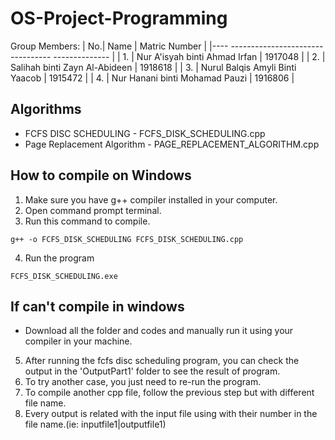 # OS-Project-Programming

Group Members:
| No.| Name                            | Matric Number |
|---- --------------------------------- -------------- |
| 1. | Nur A'isyah binti Ahmad Irfan   | 1917048       |
| 2. | Salihah binti Zayn Al-Abideen   | 1918618       |
| 3. | Nurul Balqis Amyli Binti Yaacob | 1915472       |
| 4. | Nur Hanani binti Mohamad Pauzi  | 1916806       |


## Algorithms

- FCFS DISC SCHEDULING - FCFS_DISK_SCHEDULING.cpp
- Page Replacement Algorithm - PAGE_REPLACEMENT_ALGORITHM.cpp

## How to compile on Windows

1. Make sure you have g++ compiler installed in your computer.
2. Open command prompt terminal.
3. Run this command to compile.

```
g++ -o FCFS_DISK_SCHEDULING FCFS_DISK_SCHEDULING.cpp
```

4. Run the program

```
FCFS_DISK_SCHEDULING.exe
```

## If can't compile in windows

- Download all the folder and codes and manually run it using your compiler in your machine.

5. After running the fcfs disc scheduling program, you can check the output in the 'OutputPart1' folder to see the result of program.
6. To try another case, you just need to re-run the program.
7. To compile another cpp file, follow the previous step but with different file name.
8. Every output is related with the input file using with their number in the file name.(ie: inputfile1|outputfile1)
